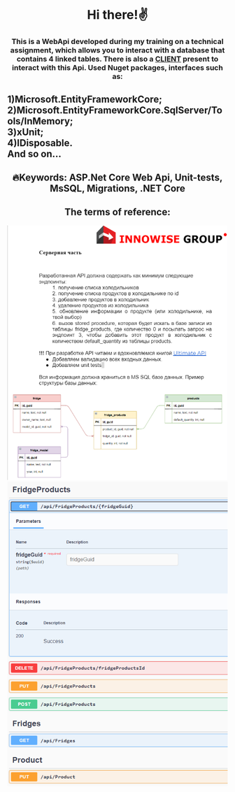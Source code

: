 <h1 align="center">Hi there!✌️</a> 
<h3 align="center">This is a WebApi developed during my training on a technical assignment, which allows you to interact with a database that contains 4 linked tables. There is also a 
<a href="https://github.com/MaXiMKnjsh/CLIENT-client-server-app-fridges.git">CLIENT</a>
present to interact with this Api. Used Nuget packages, interfaces such as:</h3> 
<h2> 1)Microsoft.EntityFrameworkCore;<br>2)Microsoft.EntityFrameworkCore.SqlServer/Tools/InMemory;<br>3)xUnit;<br>4)IDisposable.<br>And so on...</h2>
<h2 align="center">🔥Keywords: ASP.Net Core Web Api, Unit-tests, MsSQL, Migrations, .NET Core</h2>
<h2 align="center">The terms of reference:</h2>
<div align="center">
<img src="image.jpg" alt="where is the photo???">
<img src="image2.jpg" alt="where is the photo???">
</div>
